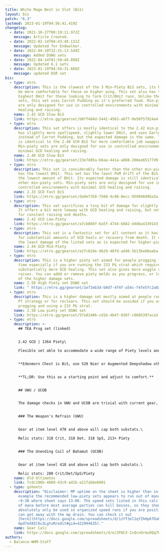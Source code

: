 ```yaml
---
title: White Mage Best in Slot (BiS)
layout: bis
patch: "6.3"
lastmod: 2023-01-19T04:56:41.419Z
changelog:
  - date: 2021-10-27T00:19:11.972Z
    message: Article Created.
  - date: 2022-02-14T04:43:48.131Z
    message: Updated for Endwalker.
  - date: 2022-04-10T22:31:13.549Z
    message: Added DSWU sets
  - date: 2022-04-14T01:50:49.898Z
    message: Updated 6.1 sets
  - date: 2023-01-19T04:56:31.660Z
    message: updated DSR set
bis:
  - type: etro
    description: This is the slowest of the 3 Min-Piety BiS sets, its higher GCD may
      be more comfortable for those on higher ping. This set also has the
      highest DHit for those looking to farm Crit/DHit runs. Unlike the other
      sets, this set uses Carrot Pudding as it's preferred food. Min-piety sets
      are only designed for use in controlled environments with minimal GCD
      healing and raising.
    name: 2.42 GCD Slow BiS
    link: https://etro.gg/gearset/b0ff484d-5441-4563-a6f7-9e50f57924a4
  - type: etro
    description: This set offers is mostly identical to the 2.42 min-piety set but
      has slightly more spellspeed, slightly lower DHit, and uses Garlean Pizza
      instead of Carrot Pudding, but the expected damage is the same. This set
      is identical to the 2.40 SCH BiS for more comfortable job swapping.
      Min-piety sets are only designed for use in controlled environments with
      minimal GCD healing and raising.
    name: 2.40 GCD Slow BiS
    link: https://etro.gg/gearset/23e7d85a-b6aa-441a-a088-208ee65177d9
  - type: etro
    description: This set is considerably faster than the other min-piety sets and
      has the lowest DHit. This set has the least PoM drift of the BiS sets, but
      the lowest amount of DHit. Its expected damage is still identical to the
      other min-piety sets. Min-piety sets are only designed for use in
      controlled environments with minimal GCD healing and raising.
    name: 2.33 GCD Fast BiS
    link: https://etro.gg/gearset/da9ef350-7568-4c98-8ecc-959040d9ba3a
  - type: etro
    description: This set sacrifices a tiny bit of damage for slightly more piety.
      It offers a bit more leeway with GCD healing and raising, but not enough
      for constant raising and deaths.
    name: 2.42 GCD Low-Piety
    link: https://etro.gg/gearset/a7cb866f-6a5f-4744-b682-dddba4339143
  - type: etro
    description: This set is a fantastic set for all content as it has enough piety
      for substantial amounts of GCD heals or recovery from death. It does have
      the least damage of the listed sets as is expected for higher-piety sets.
    name: 2.44 GCD Mid-Piety
    link: https://etro.gg/gearset/e2fc82de-9629-48fd-ad46-5b13be00aaba
  - type: etro
    description: This is a higher piety set aimed for people progging for the first
      time especially if you are running the 233 P& strat which requires
      substantially more GCD healing. This set also gives more wiggle room for
      raises. You can addd or remove piety melds as you progress, or look to one
      of the higher damage sets.
    name: 2.50 High Piety set DSWU set
    link: " https://etro.gg/gearset/1e73eb3d-b0d7-4f4f-a54c-f4fe5fc2a8ad"
  - type: etro
    description: This is a higher damage set mostly aimed at people running the 611
      P7 strategy or for reclears. This set should be avoided if you are
      progging and using a 233 P& strat.
    name: 2.50 Low piety set DSWU set
    link: https://etro.gg/gearset/57e81486-cd1b-4b47-8307-c060539faca3
  - type: etro
    description: >-
      ## TEA Prog set (linked)


      2.42 GCD | 1364 Piety\

      Flexible set able to accommodate a wide range of Piety levels and two different GCDs. Standard setup uses Smoked Chicken for 2.42, you can use Twilight Popoto Salad for 2.41 or Golden Pineapple Juice for some extra Piety. You can put Piety instead of Det on Relic if desired (in any amount you want) and the Piety melds can be stripped out for Det/DH if you feel you want to go lower. (Existing Det melds can be swapped to DH too).  


      **Edenmorn Chest is BiS, use 520 Nier or Augmented Deepshadow otherwise.**  


      **TL;DR: Use this as a starting point and adjust to comfort.**


      ## UWU / UCOB


      The damage checks in UWU and UCOB are trivial with current gear, food and potions. The biggest gear upgrade **by far** is the 515 or 535 relic, as you can cap multiple substats, but again they are hardly required.  I personally recommend 1k+ Piety for prog, with your remaining gear prioritizing Crit > Det/SpS wherever possible.  Don't worry about getting perfect stats, they won't make a difference for anything but rank one.


      ### The Weapon's Refrain (UWU)


      Gear at item level 470 and above will cap both substats.\

      Relic stats: 318 Crit, 318 Det, 318 SpS, 213+ Piety


      ### The Unending Coil of Bahamut (UCOB)


      Gear at item level 418 and above will cap both substats.\

      Relic stats: 280 Crit/Det/SpS/Piety
    name: Old Ultimates
    link: 7cdc296b-4889-43c9-ad1b-a21fab6e6001
  - type: gsheets
    description: "Disclaimer: MP uptime on the sheet is higher than in reality, for
      example the recommended low-piety sets appears to run out of mana around
      ~9:30 where sheet says 13:06. The speed sets listed in this calc run out
      of mana before most average parties can kill bosses, so they should
      absolutely only be used in organized speed runs if you are positive you
      can get away with the mp drain. You can check it out
      [here](https://docs.google.com/spreadsheets/d/1zYf3el2qfZhHp67DaF4d8U2PkH\
      6pd7eX8IC6u3LgtuM/edit#gid=422994635)."
    name: Gear Calc
    link: https://docs.google.com/spreadsheets/d/e/2PACX-1vQcnOrmuOQq7HoMIfiJZwdY9GuUCUGD1BmFaHWpSWupXVUkHvOxWrCWExav6CAFhNrJ_7-dEMcc-MAP/pubhtml
authors:
  - Balance-WHM-Staff
---
```

